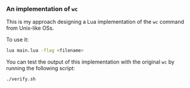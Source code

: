 ### An implementation of `wc` 

This is my approach designing a Lua implementation of 
the `wc` command from Unix-like OSs. 

To use it: 

```bash 
lua main.lua -flag <filename>
```

You can test the output of this implementation 
with the original `wc` by running the following script:

```bash 
./verify.sh
``` 

